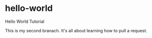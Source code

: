# hello-world
Hello World Tutorial

This is my second branach.
It's all about learning how to pull a request. 
